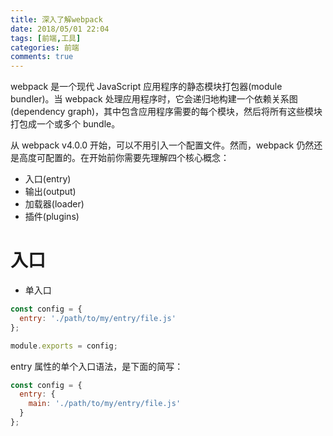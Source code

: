 ```yaml
---
title: 深入了解webpack
date: 2018/05/01 22:04
tags: [前端,工具]
categories: 前端
comments: true
---
```

webpack 是一个现代 JavaScript 应用程序的静态模块打包器(module bundler)。当 webpack 处理应用程序时，它会递归地构建一个依赖关系图(dependency graph)，其中包含应用程序需要的每个模块，然后将所有这些模块打包成一个或多个 bundle。

从 webpack v4.0.0 开始，可以不用引入一个配置文件。然而，webpack 仍然还是高度可配置的。在开始前你需要先理解四个核心概念：
- 入口(entry)
- 输出(output)
- 加载器(loader)
- 插件(plugins)

# 入口
- 单入口
```js
const config = {
  entry: './path/to/my/entry/file.js'
};

module.exports = config;
```
entry 属性的单个入口语法，是下面的简写：
```js
const config = {
  entry: {
    main: './path/to/my/entry/file.js'
  }
};
```